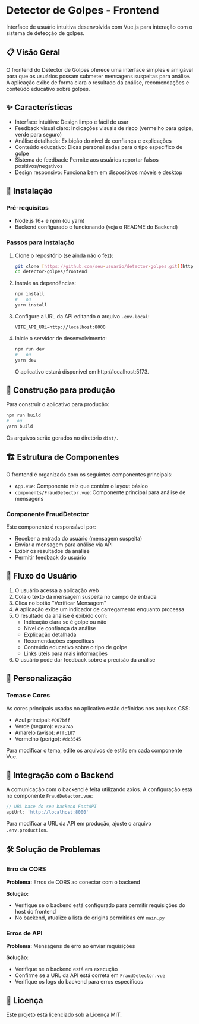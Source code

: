 # Detector de Golpes - Frontend

Interface de usuário intuitiva desenvolvida com Vue.js para interação com o sistema de detecção de golpes.

## 📋 Visão Geral

O frontend do Detector de Golpes oferece uma interface simples e amigável para que os usuários possam submeter mensagens suspeitas para análise. A aplicação exibe de forma clara o resultado da análise, recomendações e conteúdo educativo sobre golpes.

## ✨ Características

* Interface intuitiva: Design limpo e fácil de usar
* Feedback visual claro: Indicações visuais de risco (vermelho para golpe, verde para seguro)
* Análise detalhada: Exibição do nível de confiança e explicações
* Conteúdo educativo: Dicas personalizadas para o tipo específico de golpe
* Sistema de feedback: Permite aos usuários reportar falsos positivos/negativos
* Design responsivo: Funciona bem em dispositivos móveis e desktop

## 🚀 Instalação

### Pré-requisitos

* Node.js 16+ e npm (ou yarn)
* Backend configurado e funcionando (veja o README do Backend)

### Passos para instalação

1.  Clone o repositório (se ainda não o fez):

    ```bash
    git clone [https://github.com/seu-usuario/detector-golpes.git](https://github.com/seu-usuario/detector-golpes.git)
    cd detector-golpes/frontend
    ```

2.  Instale as dependências:

    ```bash
    npm install
    #   ou
    yarn install
    ```

3.  Configure a URL da API editando o arquivo `.env.local`:

    ```
    VITE_API_URL=http://localhost:8000
    ```

4.  Inicie o servidor de desenvolvimento:

    ```bash
    npm run dev
    #   ou
    yarn dev
    ```

    O aplicativo estará disponível em http://localhost:5173.

## 🔧 Construção para produção

Para construir o aplicativo para produção:

```bash
npm run build
#   ou
yarn build
```

Os arquivos serão gerados no diretório `dist/`.

## 🏗️ Estrutura de Componentes

O frontend é organizado com os seguintes componentes principais:

* `App.vue`: Componente raiz que contém o layout básico
* `components/FraudDetector.vue`: Componente principal para análise de mensagens

### Componente FraudDetector

Este componente é responsável por:

* Receber a entrada do usuário (mensagem suspeita)
* Enviar a mensagem para análise via API
* Exibir os resultados da análise
* Permitir feedback do usuário

## 📱 Fluxo do Usuário

1.  O usuário acessa a aplicação web
2.  Cola o texto da mensagem suspeita no campo de entrada
3.  Clica no botão "Verificar Mensagem"
4.  A aplicação exibe um indicador de carregamento enquanto processa
5.  O resultado da análise é exibido com:
    * Indicação clara se é golpe ou não
    * Nível de confiança da análise
    * Explicação detalhada
    * Recomendações específicas
    * Conteúdo educativo sobre o tipo de golpe
    * Links úteis para mais informações
6.  O usuário pode dar feedback sobre a precisão da análise

## 🎨 Personalização

### Temas e Cores

As cores principais usadas no aplicativo estão definidas nos arquivos CSS:

* Azul principal: `#007bff`
* Verde (seguro): `#28a745`
* Amarelo (aviso): `#ffc107`
* Vermelho (perigo): `#dc3545`

Para modificar o tema, edite os arquivos de estilo em cada componente Vue.

## 🔌 Integração com o Backend

A comunicação com o backend é feita utilizando axios. A configuração está no componente `FraudDetector.vue`:

```javascript
// URL base do seu backend FastAPI
apiUrl: 'http://localhost:8000'
```

Para modificar a URL da API em produção, ajuste o arquivo `.env.production`.

## 🛠️ Solução de Problemas

### Erro de CORS

**Problema:** Erros de CORS ao conectar com o backend

**Solução:**

* Verifique se o backend está configurado para permitir requisições do host do frontend
* No backend, atualize a lista de origins permitidas em `main.py`

### Erros de API

**Problema:** Mensagens de erro ao enviar requisições

**Solução:**

* Verifique se o backend está em execução
* Confirme se a URL da API está correta em `FraudDetector.vue`
* Verifique os logs do backend para erros específicos

## 📜 Licença

Este projeto está licenciado sob a Licença MIT.
